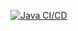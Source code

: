 [![Java CI/CD](https://github.com/MikhailSka/CarFleetBackend/actions/workflows/java-ci.yml/badge.svg)](https://github.com/MikhailSka/CarFleetBackend/actions/workflows/java-ci.yml)

